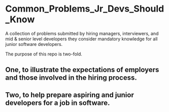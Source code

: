 # Common_Problems_Jr_Devs_Should_Know
A collection of problems submitted by hiring managers, interviewers, and mid &amp; senior level developers they consider mandatory knowledge for all junior software developers. 

The purpose of this repo is two-fold. 

## One, to illustrate the expectations of employers and those involved in the hiring process. 

## Two, to help prepare aspiring and junior developers for a job in software. 


